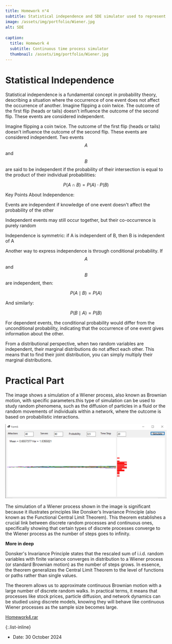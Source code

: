 ```yaml
---
title: Homework n°4
subtitle: Statistical independence and SDE simulator used to represent the scaling limit of the random Walk
image: /assets/img/portfolio/Wiener.jpg
alt: SDE

caption:
  title: Homework 4
  subtitle: Continuous time process simulator
  thumbnail: /assets/img/portfolio/Wiener.jpg
---
```


# **Statistical Independence**

Statistical independence is a fundamental concept in probability theory, describing a situation where the occurrence of one event does not affect the occurrence of another. Imagine flipping a coin twice. The outcome of the first flip (heads or tails) doesn't influence the outcome of the second flip. These events are considered independent. 

Imagine flipping a coin twice. The outcome of the first flip (heads or tails) doesn't influence the outcome of the second flip. These events are considered independent. Two events $$A$$ and $$B$$ are said to be independent if the probability of their intersection is equal to the product of their individual probabilities:

$$P(A \cap B) = P(A) \cdot P(B)$$

Key Points About Independence:

Events are independent if knowledge of one event doesn't affect the probability of the other

Independent events may still occur together, but their co-occurrence is purely random

Independence is symmetric: if A is independent of B, then B is independent of A


Another way to express independence is through conditional probability. If $$A$$ and $$B$$ are independent, then:

$$P(A \mid B) = P(A)$$

And similarly:

$$P(B \mid A) = P(B)$$

For dependent events, the conditional probability would differ from the unconditional probability, indicating that the occurrence of one event gives information about the other.

From a distributional perspective, when two random variables are independent, their marginal distributions do not affect each other. This means that to find their joint distribution, you can simply multiply their marginal distributions.

# **Practical Part**

The image shows a simulation of a Wiener process, also known as Brownian motion, with specific parameters.this type of simulation can be used to study random phenomena, such as the diffusion of particles in a fluid or the random movements of individuals within a network, where the outcome is based on probabilistic interactions.

![Wiener Process](/assets/img/portfolio/Wiener7.jpg)

The simulation of a Wiener process shown in the image is significant because it illustrates principles like Donsker’s Invariance Principle (also known as the Functional Central Limit Theorem). This theorem establishes a crucial link between discrete random processes and continuous ones, specifically showing that certain types of discrete processes converge to the Wiener process as the number of steps goes to infinity.

**More in deep**

Donsker's Invariance Principle states that the rescaled sum of i.i.d. random variables with finite variance converges in distribution to a Wiener process (or standard Brownian motion) as the number of steps grows. In essence, the theorem generalizes the Central Limit Theorem to the level of functions or paths rather than single values.

The theorem allows us to approximate continuous Brownian motion with a large number of discrete random walks. In practical terms, it means that processes like stock prices, particle diffusion, and network dynamics can be studied using discrete models, knowing they will behave like continuous Wiener processes as the sample size becomes large.

[Homework4.rar](https://github.com/GabrielePapalino/statistics/raw/refs/heads/main/Homework%204.rar)

{:.list-inline}

- Date: 30 October 2024